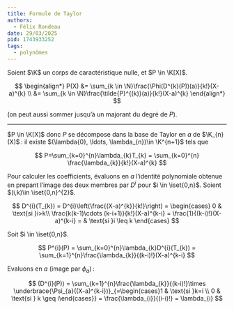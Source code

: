 ```yaml
---
title: Formule de Taylor
authors:
  - Félix Rondeau
date: 29/03/2025
pid: 1743933252
tags:
  - polynômes
---
```


Soient $\K$ un corps de caractéristique nulle, et $P \in \K[X]$.

$$
\begin{align*}
    P(X) &= \sum_{k \in \N}\frac{\Phi(D^{k}(P))(a)}{k!}(X-a)^{k} \\
&= \sum_{k \in \N}\frac{\tilde{P}^{(k)}(a)}{k!}(X-a)^{k}
\end{align*}
$$

(on peut aussi sommer jusqu’à un majorant du degré de $P$).

---

$P \in \K[X]$ donc $P$ se décompose dans la base de Taylor en $a$ de $\K_{n}(X)$ : il existe $(\lambda{0}, \ldots, \lambda_{n})\in \K^{n+1}$ tels que

$$
    P=\sum_{k=0}^{n}\lambda_{k}T_{k} = \sum_{k=0}^{n} \frac{\lambda_{k}}{k!}(X-a)^{k}
$$

Pour calculer les coefficients, évaluons en $a$ l’identité polynomiale obtenue en prepant l’image des deux membres par $D^{i}$ pour $i \in \iset{0,n}$. Soient $(i,k)\in \iset{0,n}^{2}$.

$$
    D^{i}(T_{k}) = D^{i}\left(\frac{(X-a)^{k}}{k!}\right) =
\begin{cases}
    0 & \text{si }i>k\\
 \frac{k(k-1)\cdots (k-i+1)}{k!}(X-a)^{k-i} = \frac{1}{(k-i)!}(X-a)^{k-i} =  & \text{si }i \leq k
\end{cases}
$$

Soit $i \in \iset{0,n}$.

$$
    P^{i}(P) = \sum_{k=0}^{n}\lambda_{k}D^{i}(T_{k}) = \sum_{k=1}^{n}\frac{\lambda_{k}}{(k-i)!}(X-a)^{k-i}
$$

Evaluons en $a$ (image par $\phi_{a}$) :

$$
    (D^{i}(P)) = \sum_{k=1}^{n}\frac{\lambda_{k}}{(k-i)!}\times \underbrace{\Psi_{a}((X-a)^{k-i})}_{=\begin{cases}1 & \text{si }k=i \\ 0 & \text{si } k \geq i\end{cases}} = \frac{\lambda_{i}}{(i-i)!} = \lambda_{i}
$$

